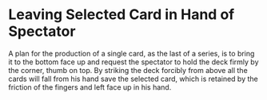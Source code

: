# Leaving Selected Card in Hand of Spectator

A plan for the production of a single card, as the last of a series, is to bring it to the bottom face up and request the spectator to hold the deck firmly by the corner, thumb on top. By striking the deck forcibly from above all the cards will fall from his hand save the selected card, which is retained by the friction of the fingers and left face up in his hand.

